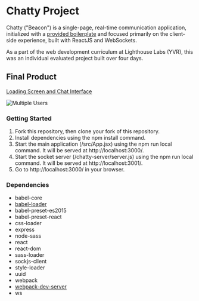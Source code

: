 # Chatty Project

Chatty ("Beacon") is a single-page, real-time communication application, initialized with a [provided boilerplate](https://github.com/lighthouse-labs/react-simple-boilerplate) and focused primarily on the client-side experience, built with ReactJS and WebSockets.

As a part of the web development curriculum at Lighthouse Labs (YVR), this was an individual evaluated project built over four days.

## Final Product
[Loading Screen and Chat Interface](https://i.gyazo.com/67f6e05e99635f66b116371e68ec7124.gif?_ga=2.160576317.1637800835.1541183344-517400897.1541183344)

![Multiple Users](https://github.com/monicasoojilee/react-boilerplate/blob/master/styles/multiple-convos.png)


### Getting Started
1. Fork this repository, then clone your fork of this repository.
2. Install dependencies using the npm install command.
3. Start the main application (/src/App.jsx) using the npm run local command. It will be served at http://localhost:3000/.
4. Start the socket server (/chatty-server/server.js) using the npm run local command. It will be served at http://localhost:3001/.
5. Go to http://localhost:3000/ in your browser.

### Dependencies
* babel-core
* [babel-loader](https://github.com/babel/babel-loader)
* babel-preset-es2015
* babel-preset-react
* css-loader
* express
* node-sass
* react
* react-dom
* sass-loader
* sockjs-client
* style-loader
* uuid
* webpack
* [webpack-dev-server](https://github.com/webpack/webpack-dev-server)
* ws
